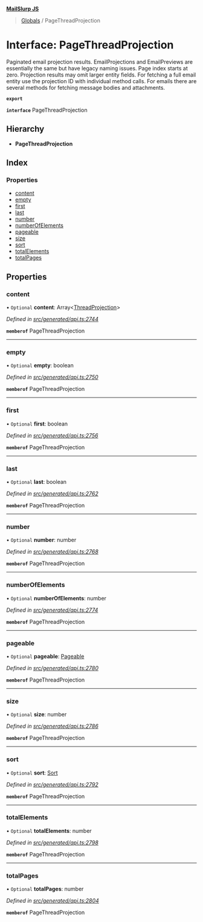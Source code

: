 **[MailSlurp JS](../README.md)**

> [Globals](../README.md) / PageThreadProjection

# Interface: PageThreadProjection

Paginated email projection results. EmailProjections and EmailPreviews are essentially the same but have legacy naming issues. Page index starts at zero. Projection results may omit larger entity fields. For fetching a full email entity use the projection ID with individual method calls. For emails there are several methods for fetching message bodies and attachments.

**`export`** 

**`interface`** PageThreadProjection

## Hierarchy

* **PageThreadProjection**

## Index

### Properties

* [content](pagethreadprojection.md#content)
* [empty](pagethreadprojection.md#empty)
* [first](pagethreadprojection.md#first)
* [last](pagethreadprojection.md#last)
* [number](pagethreadprojection.md#number)
* [numberOfElements](pagethreadprojection.md#numberofelements)
* [pageable](pagethreadprojection.md#pageable)
* [size](pagethreadprojection.md#size)
* [sort](pagethreadprojection.md#sort)
* [totalElements](pagethreadprojection.md#totalelements)
* [totalPages](pagethreadprojection.md#totalpages)

## Properties

### content

• `Optional` **content**: Array\<[ThreadProjection](threadprojection.md)>

*Defined in [src/generated/api.ts:2744](https://github.com/mailslurp/mailslurp-client/blob/65d1444/src/generated/api.ts#L2744)*

**`memberof`** PageThreadProjection

___

### empty

• `Optional` **empty**: boolean

*Defined in [src/generated/api.ts:2750](https://github.com/mailslurp/mailslurp-client/blob/65d1444/src/generated/api.ts#L2750)*

**`memberof`** PageThreadProjection

___

### first

• `Optional` **first**: boolean

*Defined in [src/generated/api.ts:2756](https://github.com/mailslurp/mailslurp-client/blob/65d1444/src/generated/api.ts#L2756)*

**`memberof`** PageThreadProjection

___

### last

• `Optional` **last**: boolean

*Defined in [src/generated/api.ts:2762](https://github.com/mailslurp/mailslurp-client/blob/65d1444/src/generated/api.ts#L2762)*

**`memberof`** PageThreadProjection

___

### number

• `Optional` **number**: number

*Defined in [src/generated/api.ts:2768](https://github.com/mailslurp/mailslurp-client/blob/65d1444/src/generated/api.ts#L2768)*

**`memberof`** PageThreadProjection

___

### numberOfElements

• `Optional` **numberOfElements**: number

*Defined in [src/generated/api.ts:2774](https://github.com/mailslurp/mailslurp-client/blob/65d1444/src/generated/api.ts#L2774)*

**`memberof`** PageThreadProjection

___

### pageable

• `Optional` **pageable**: [Pageable](pageable.md)

*Defined in [src/generated/api.ts:2780](https://github.com/mailslurp/mailslurp-client/blob/65d1444/src/generated/api.ts#L2780)*

**`memberof`** PageThreadProjection

___

### size

• `Optional` **size**: number

*Defined in [src/generated/api.ts:2786](https://github.com/mailslurp/mailslurp-client/blob/65d1444/src/generated/api.ts#L2786)*

**`memberof`** PageThreadProjection

___

### sort

• `Optional` **sort**: [Sort](sort.md)

*Defined in [src/generated/api.ts:2792](https://github.com/mailslurp/mailslurp-client/blob/65d1444/src/generated/api.ts#L2792)*

**`memberof`** PageThreadProjection

___

### totalElements

• `Optional` **totalElements**: number

*Defined in [src/generated/api.ts:2798](https://github.com/mailslurp/mailslurp-client/blob/65d1444/src/generated/api.ts#L2798)*

**`memberof`** PageThreadProjection

___

### totalPages

• `Optional` **totalPages**: number

*Defined in [src/generated/api.ts:2804](https://github.com/mailslurp/mailslurp-client/blob/65d1444/src/generated/api.ts#L2804)*

**`memberof`** PageThreadProjection
